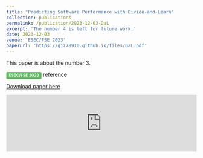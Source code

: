 ```yaml
---
title: "Predicting Software Performance with Divide-and-Learn"
collection: publications
permalink: /publication/2023-12-03-DaL
excerpt: 'The number 4 is left for future work.'
date: 2023-12-03
venue: 'ESEC/FSE 2023' 
paperurl: 'https://gjz78910.github.io/files/DaL.pdf'
---
```

This paper is about the number 3.

<div style="text-align: justify"><span style="background-color:#5cb85c;display: inline;padding: .2em .6em .3em;font-size: 75%;font-weight: bold;line-height: 1;color: #ffffff;text-align: center;white-space: nowrap;vertical-align: baseline;border-radius: .25em;">ESEC/FSE 2023</span> reference</div>

[Download paper here]('https://gjz78910.github.io/files/DaL.pdf')

<embed src="https://gjz78910.github.io/files/DaL.pdf" type="application/pdf" width="100%" />
